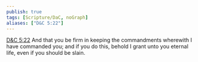 ```yaml
---
publish: true
tags: [Scripture/DaC, noGraph]
aliases: ["D&C 5:22"]
---
```

[D&C 5:22](https://churchofjesuschrist.org/study/scriptures/dc-testament/dc/5?lang=eng&id=p22#p22) And that you be firm in keeping the commandments wherewith I have commanded you; and if you do this, behold I grant unto you eternal life, even if you should be slain.
